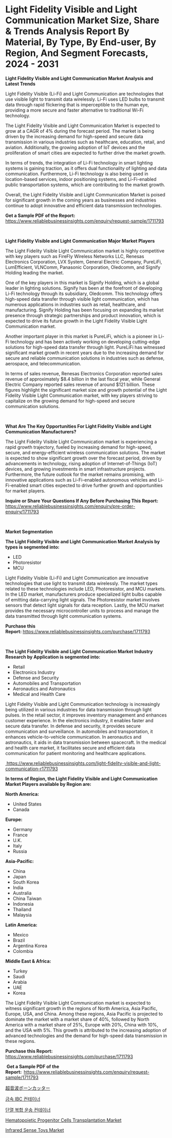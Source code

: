 <p><h1>Light Fidelity Visible and Light Communication Market Size, Share & Trends Analysis Report By Material, By Type, By End-user, By Region, And Segment Forecasts, 2024 - 2031</h1></p><p><strong>Light Fidelity Visible and Light Communication Market Analysis and Latest Trends</strong></p>
<p><p>Light Fidelity Visible (Li-Fi) and Light Communication are technologies that use visible light to transmit data wirelessly. Li-Fi uses LED bulbs to transmit data through rapid flickering that is imperceptible to the human eye, providing a more secure and faster alternative to traditional Wi-Fi technology.</p><p>The Light Fidelity Visible and Light Communication Market is expected to grow at a CAGR of 4% during the forecast period. The market is being driven by the increasing demand for high-speed and secure data transmission in various industries such as healthcare, education, retail, and aviation. Additionally, the growing adoption of IoT devices and the proliferation of smart cities are expected to further drive the market growth.</p><p>In terms of trends, the integration of Li-Fi technology in smart lighting systems is gaining traction, as it offers dual functionality of lighting and data communication. Furthermore, Li-Fi technology is also being used in location-based services, indoor positioning systems, and Li-Fi-enabled public transportation systems, which are contributing to the market growth.</p><p>Overall, the Light Fidelity Visible and Light Communication Market is poised for significant growth in the coming years as businesses and industries continue to adopt innovative and efficient data transmission technologies.</p></p>
<p><strong>Get a Sample PDF of the Report:&nbsp;</strong> <a href="https://www.reliablebusinessinsights.com/enquiry/request-sample/1711793">https://www.reliablebusinessinsights.com/enquiry/request-sample/1711793</a></p>
<p>&nbsp;</p>
<p><strong>Light Fidelity Visible and Light Communication Major Market Players</strong></p>
<p><p>The Light Fidelity Visible Light Communication market is highly competitive with key players such as FireFly Wireless Networks LLC, Renesas Electronics Corporation, LVX System, General Electric Company, PureLiFi, LumEfficient, VLNComm, Panasonic Corporation, Oledcomm, and Signify Holding leading the market.</p><p>One of the key players in this market is Signify Holding, which is a global leader in lighting solutions. Signify has been at the forefront of developing Li-Fi technology through its subsidiary, Oledcomm. This technology offers high-speed data transfer through visible light communication, which has numerous applications in industries such as retail, healthcare, and manufacturing. Signify Holding has been focusing on expanding its market presence through strategic partnerships and product innovation, which is expected to drive its future growth in the Light Fidelity Visible Light Communication market.</p><p>Another important player in this market is PureLiFi, which is a pioneer in Li-Fi technology and has been actively working on developing cutting-edge solutions for high-speed data transfer through light. PureLiFi has witnessed significant market growth in recent years due to the increasing demand for secure and reliable communication solutions in industries such as defense, aerospace, and telecommunication.</p><p>In terms of sales revenue, Renesas Electronics Corporation reported sales revenue of approximately $8.4 billion in the last fiscal year, while General Electric Company reported sales revenue of around $121 billion. These figures highlight the significant market size and growth potential of the Light Fidelity Visible Light Communication market, with key players striving to capitalize on the growing demand for high-speed and secure communication solutions.</p></p>
<p>&nbsp;</p>
<p><strong>What Are The Key Opportunities For Light Fidelity Visible and Light Communication Manufacturers?</strong></p>
<p><p>The Light Fidelity Visible Light Communication market is experiencing a rapid growth trajectory, fueled by increasing demand for high-speed, secure, and energy-efficient wireless communication solutions. The market is expected to show significant growth over the forecast period, driven by advancements in technology, rising adoption of Internet-of-Things (IoT) devices, and growing investments in smart infrastructure projects. Furthermore, the future outlook for the market remains promising, with innovative applications such as Li-Fi-enabled autonomous vehicles and Li-Fi-enabled smart cities expected to drive further growth and opportunities for market players.</p></p>
<p><strong>Inquire or Share Your Questions If Any Before Purchasing This Report:</strong> <a href="https://www.reliablebusinessinsights.com/enquiry/pre-order-enquiry/1711793">https://www.reliablebusinessinsights.com/enquiry/pre-order-enquiry/1711793</a></p>
<p>&nbsp;</p>
<p><strong>Market Segmentation</strong></p>
<p><strong>The Light Fidelity Visible and Light Communication Market Analysis by types is segmented into:</strong></p>
<p><ul><li>LED</li><li>Photoresistor</li><li>MCU</li></ul></p>
<p><p>Light Fidelity Visible (Li-Fi) and Light Communication are innovative technologies that use light to transmit data wirelessly. The market types related to these technologies include LED, Photoresistor, and MCU markets. In the LED market, manufacturers produce specialized light bulbs capable of emitting data-carrying light signals. The Photoresistor market involves sensors that detect light signals for data reception. Lastly, the MCU market provides the necessary microcontroller units to process and manage the data transmitted through light communication systems.</p></p>
<p><strong>Purchase this Report:&nbsp;</strong><a href="https://www.reliablebusinessinsights.com/purchase/1711793">https://www.reliablebusinessinsights.com/purchase/1711793</a></p>
<p>&nbsp;</p>
<p><strong>The Light Fidelity Visible and Light Communication Market Industry Research by Application is segmented into:</strong></p>
<p><ul><li>Retail</li><li>Electronics Industry</li><li>Defense and Security</li><li>Automobiles and Transportation</li><li>Aeronautics and Astronautics</li><li>Medical and Health Care</li></ul></p>
<p><p>Light Fidelity Visible and Light Communication technology is increasingly being utilized in various industries for data transmission through light pulses. In the retail sector, it improves inventory management and enhances customer experience. In the electronics industry, it enables faster and secure data transfer. In defense and security, it provides secure communication and surveillance. In automobiles and transportation, it enhances vehicle-to-vehicle communication. In aeronautics and astronautics, it aids in data transmission between spacecraft. In the medical and health care market, it facilitates secure and efficient data communication for patient monitoring and healthcare applications.</p></p>
<p><a href="https://www.reliablebusinessinsights.com/light-fidelity-visible-and-light-communication-r1711793">&nbsp;https://www.reliablebusinessinsights.com/light-fidelity-visible-and-light-communication-r1711793</a></p>
<p><strong>In terms of Region, the Light Fidelity Visible and Light Communication Market Players available by Region are:</strong></p>
<p>
    <p> <strong> North America: </strong>
        <ul>
            <li>United States</li>
            <li>Canada</li>
        </ul>
        </p> 
    <p> <strong> Europe: </strong>
        <ul>
            <li>Germany</li>
            <li>France</li>
            <li>U.K.</li>
            <li>Italy</li>
            <li>Russia</li>
        </ul>
        </p> 
    <p> <strong> Asia-Pacific: </strong>
        <ul>
            <li>China</li>
            <li>Japan</li>
            <li>South Korea</li>
            <li>India</li>
            <li>Australia</li>
            <li>China Taiwan</li>
            <li>Indonesia</li>
            <li>Thailand</li>
            <li>Malaysia</li>
        </ul>
        </p> 
    <p> <strong> Latin America: </strong>
        <ul>
            <li>Mexico</li>
            <li>Brazil</li>
            <li>Argentina Korea</li>
            <li>Colombia</li>
        </ul>
        </p> 
    <p> <strong> Middle East & Africa: </strong>
        <ul>
            <li>Turkey</li>
            <li>Saudi</li>
            <li>Arabia</li>
            <li>UAE</li>
            <li>Korea</li>
        </ul>
    </p>
    </p>
<p><p>The Light Fidelity Visible Light Communication market is expected to witness significant growth in the regions of North America, Asia Pacific, Europe, USA, and China. Among these regions, Asia Pacific is projected to dominate the market with a market share of 40%, followed by North America with a market share of 25%, Europe with 20%, China with 10%, and the USA with 5%. This growth is attributed to the increasing adoption of advanced technologies and the demand for high-speed data transmission in these regions.</p></p>
<p><strong>Purchase this Report: </strong><a href="https://www.reliablebusinessinsights.com/purchase/1711793">https://www.reliablebusinessinsights.com/purchase/1711793</a></p>
<p>&nbsp;<strong>Get a Sample PDF of the Report:&nbsp;&nbsp;</strong><a href="https://www.reliablebusinessinsights.com/enquiry/request-sample/1711793">https://www.reliablebusinessinsights.com/enquiry/request-sample/1711793</a></p>
<p><strong></strong></p>
<p><p><a href="https://github.com/dawson566/Market-Research-Report-List-1/blob/main/3316816127010.md">超音波ボーンカッター</a></p><p><a href="https://github.com/johneahan44556754/Market-Research-Report-List-1/blob/main/6037945110458.md">금속 IBC 컨테이너</a></p><p><a href="https://github.com/rahat-gis/Market-Research-Report-List-1/blob/main/6374946110457.md">단열 복합 운송 컨테이너</a></p><p><a href="https://github.com/AKSHATREPORTPRIME/Market-Research-Report-List-4/blob/main/hematopoietic-progenitor-cells-transplantation-market.md">Hematopoietic Progenitor Cells Transplantation Market</a></p><p><a href="https://github.com/MaraKoelpin2023/Market-Research-Report-List-1/blob/main/infrared-sense-toys-market.md">Infrared Sense Toys Market</a></p></p>